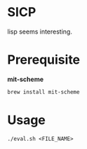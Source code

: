 # SICP

lisp seems interesting.

# Prerequisite

**mit-scheme**
```bash
brew install mit-scheme

```

# Usage 

```
./eval.sh <FILE_NAME>
```


